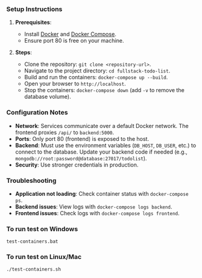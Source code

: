 
### Setup Instructions
1. **Prerequisites**:
   - Install [Docker](https://docs.docker.com/get-docker/) and [Docker Compose](https://docs.docker.com/compose/install/).
   - Ensure port 80 is free on your machine.

2. **Steps**:
   - Clone the repository: `git clone <repository-url>`.
   - Navigate to the project directory: `cd fullstack-todo-list`.
   - Build and run the containers: `docker-compose up --build`.
   - Open your browser to `http://localhost`.
   - Stop the containers: `docker-compose down` (add `-v` to remove the database volume).

### Configuration Notes
- **Network**: Services communicate over a default Docker network. The frontend proxies `/api/` to `backend:5000`.
- **Ports**: Only port 80 (frontend) is exposed to the host.
- **Backend**: Must use the environment variables (`DB_HOST`, `DB_USER`, etc.) to connect to the database. Update your backend code if needed (e.g., `mongodb://root:password@database:27017/todolist`).
- **Security**: Use stronger credentials in production.

### Troubleshooting
- **Application not loading**: Check container status with `docker-compose ps`.
- **Backend issues**: View logs with `docker-compose logs backend`.
- **Frontend issues**: Check logs with `docker-compose logs frontend`.

### To run test on Windows 
`test-containers.bat`


### To run test on Linux/Mac
`./test-containers.sh`